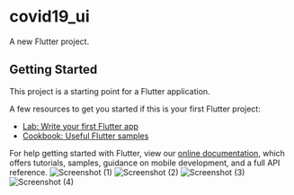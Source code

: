 # covid19_ui

A new Flutter project.

## Getting Started

This project is a starting point for a Flutter application.

A few resources to get you started if this is your first Flutter project:

- [Lab: Write your first Flutter app](https://flutter.dev/docs/get-started/codelab)
- [Cookbook: Useful Flutter samples](https://flutter.dev/docs/cookbook)

For help getting started with Flutter, view our
[online documentation](https://flutter.dev/docs), which offers tutorials,
samples, guidance on mobile development, and a full API reference.
![Screenshot (1)](https://user-images.githubusercontent.com/72166353/94965085-7417c180-0518-11eb-9160-d196771e1228.png)
![Screenshot (2)](https://user-images.githubusercontent.com/72166353/94965090-75e18500-0518-11eb-84e5-1e9cbd84ea64.png)
![Screenshot (3)](https://user-images.githubusercontent.com/72166353/94965092-75e18500-0518-11eb-9125-e8c9c0241718.png)
![Screenshot (4)](https://user-images.githubusercontent.com/72166353/94965094-767a1b80-0518-11eb-80c0-e951c87d6e19.png)

